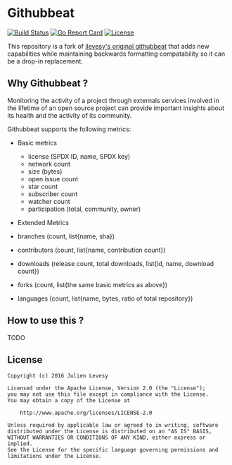 # Githubbeat

[![Build Status](https://travis-ci.org/josephlewis42/githubbeat.svg?branch=master)](https://travis-ci.org/josephlewis42/githubbeat) 
[![Go Report Card](https://goreportcard.com/badge/github.com/josephlewis42/githubbeat)](https://goreportcard.com/report/github.com/josephlewis42/githubbeat) 
[![License](https://img.shields.io/badge/License-Apache%202.0-blue.svg)](https://opensource.org/licenses/Apache-2.0)



This repository is a fork of [jlevesy's original githubbeat](https://github.com/jlevesy/githubbeat) that adds new capabilities while maintaining backwards formatting compatability so it can be a drop-in replacement.

## Why Githubbeat ?

Monitoring the activity of a project through externals services involved in the
lifetime of an open source project can provide important insights about its
health and the activity of its community.

Githubbeat supports the following metrics:

- Basic metrics
  - license (SPDX ID, name, SPDX key)
  - network count
  - size (bytes)
  - open issue count
  - star count
  - subscriber count
  - watcher count
  - participation (total, community, owner)

- Extended Metrics
 - branches (count, list{name, sha})
 - contributors (count, list{name, contribution count})
 - downloads (release count, total downloads, list{id, name, download count})
 - forks (count, list{the same basic metrics as above})
 - languages (count, list{name, bytes, ratio of total repository})

## How to use this ?

TODO

## License

```
Copyright (c) 2016 Julien Levesy

Licensed under the Apache License, Version 2.0 (the "License");
you may not use this file except in compliance with the License.
You may obtain a copy of the License at

    http://www.apache.org/licenses/LICENSE-2.0

Unless required by applicable law or agreed to in writing, software
distributed under the License is distributed on an "AS IS" BASIS,
WITHOUT WARRANTIES OR CONDITIONS OF ANY KIND, either express or implied.
See the License for the specific language governing permissions and
limitations under the License.
```
